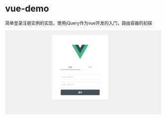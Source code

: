 # vue-demo
简单登录注册实例的实现，使用jQuery作为vue开发的入门，路由容器的初探



![image](https://github.com/Trachypithecus/vue-demo/blob/master/images/index.png)

